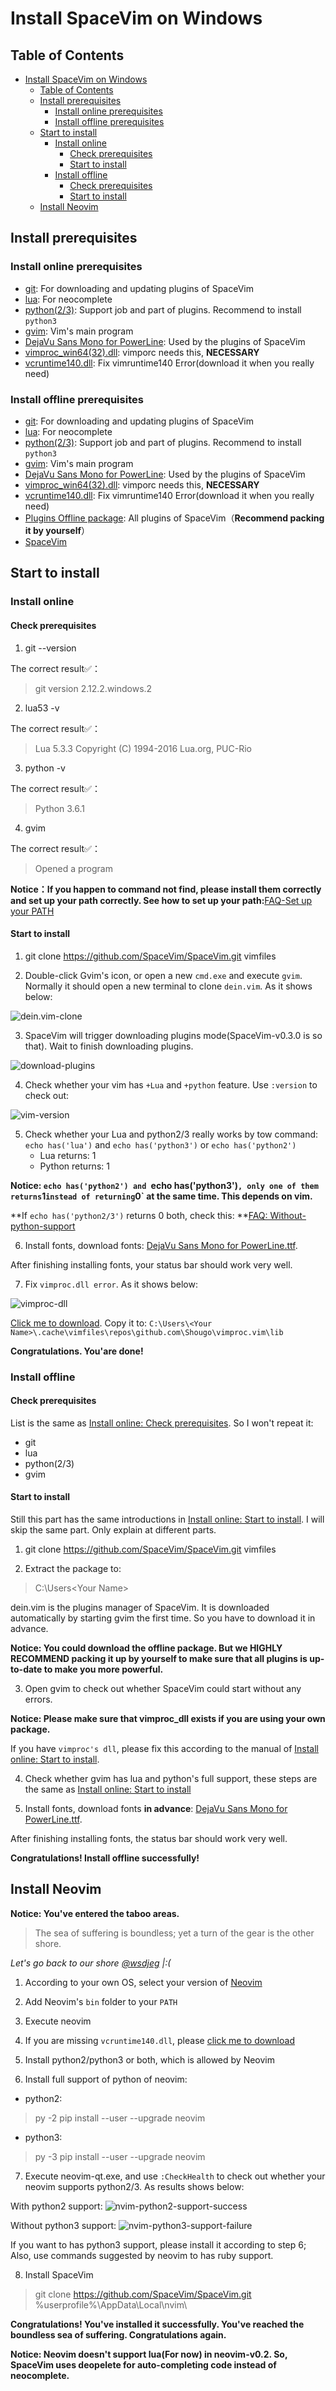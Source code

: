 # Install SpaceVim on Windows

## Table of Contents

   * [Install SpaceVim on Windows](#install-spacevim-on-windows)
      * [Table of Contents](#table-of-contents)
      * [Install prerequisites](#install-prerequisites)
         * [Install online prerequisites](#install-online-prerequisites)
         * [Install offline prerequisites](#install-offline-prerequisites)
      * [Start to install](#start-to-install)
         * [Install online](#install-online)
            * [Check prerequisites](#check-prerequisites)
            * [Start to install](#start-to-install-1)
         * [Install offline](#install-offline)
            * [Check prerequisites](#check-prerequisites-1)
            * [Start to install](#start-to-install-2)
      * [Install Neovim](#install-neovim)

## Install prerequisites

### Install online prerequisites

* [git][]: For downloading and updating plugins of SpaceVim
* [lua][]: For neocomplete
* [python(2/3)][]: Support job and part of plugins. Recommend to install `python3`
* [gvim][]: Vim's main program
* [DejaVu Sans Mono for PowerLine][font-download]: Used by the plugins of SpaceVim
* [vimproc_win64(32).dll][]: vimporc needs this, **NECESSARY**
* [vcruntime140.dll][]: Fix vimruntime140 Error(download it when you really need)

### Install offline prerequisites

* [git][]: For downloading and updating plugins of SpaceVim
* [lua][]: For neocomplete
* [python(2/3)][]: Support job and part of plugins. Recommend to install `python3`
* [gvim][]: Vim's main program
* [DejaVu Sans Mono for PowerLine][font-download]: Used by the plugins of SpaceVim
* [vimproc_win64(32).dll][]: vimporc needs this, **NECESSARY**
* [vcruntime140.dll][]: Fix vimruntime140 Error(download it when you really need)
* [Plugins Offline package][plugins-zip]: All plugins of SpaceVim（**Recommend packing it by yourself**）
* [SpaceVim][SpaceVim-download]

## Start to install

### Install online

#### Check prerequisites

1. git --version

The correct result✅：
> git version 2.12.2.windows.2

2. lua53 -v

The correct result✅：
> Lua 5.3.3 Copyright (C) 1994-2016 Lua.org, PUC-Rio

3. python -v

The correct result✅：
> Python 3.6.1

4. gvim

The correct result✅：
> Opened a program

**Notice：If you happen to command not find, please install them correctly and set up your path correctly. 
See how to set up your path:**[FAQ-Set up your PATH][set-up-your-path]

#### Start to install

1. git clone https://github.com/SpaceVim/SpaceVim.git vimfiles

2. Double-click Gvim's icon, or open a new `cmd.exe` and execute `gvim`. Normally it should open a new terminal to clone `dein.vim`. As it shows below:

![dein.vim-clone][clone-dein.vim]

3. SpaceVim will trigger downloading plugins mode(SpaceVim-v0.3.0 is so that). Wait to finish downloading plugins.

![download-plugins][download-plugin]

4. Check whether your vim has `+Lua` and `+python` feature. Use `:version` to check out:

![vim-version][vim-version-check]

5. Check whether your Lua and python2/3 really works by tow command: `echo has('lua')` and `echo has('python3')` or `echo has('python2')`
    * Lua returns: 1
    * Python returns: 1

**Notice: `echo has('python2') and `echo has('python3')` , only one of them returns `1` instead of returning `0` at the same time. This depends on vim.**

**If `echo has('python2/3')` returns 0 both, check this: **[FAQ: Without-python-support][without-python-support]

6. Install fonts, download fonts: [DejaVu Sans Mono for PowerLine.ttf][font-download]. 

After finishing installing fonts, your status bar should work very well.

7. Fix `vimproc.dll error`. As it shows below:

![vimproc-dll][vimproc_dll-error]

[Click me to download][vimproc_win64(32).dll]. Copy it to: `C:\Users\<Your Name>\.cache\vimfiles\repos\github.com\Shougo\vimproc.vim\lib`


**Congratulations. You'are done!**

### Install offline

#### Check prerequisites

List is the same as [Install online: Check prerequisites](#check-prerequisites). So I won't repeat it:

* git
* lua
* python(2/3)
* gvim

#### Start to install

Still this part has the same introductions in [Install online: Start to install](#start-to-install-1). I will skip the same part. Only explain at different parts.

1. git clone https://github.com/SpaceVim/SpaceVim.git vimfiles

2. Extract the package to:

> C:\Users\<Your Name>

dein.vim is the plugins manager of SpaceVim. It is downloaded automatically by starting gvim the first time. So you have to download it in advance.

**Notice: You could download the offline package. But we HIGHLY RECOMMEND packing it up by yourself to make sure that all plugins is up-to-date to make you more powerful.**

3. Open gvim to check out whether SpaceVim could start without any errors.

**Notice: Please make sure that vimproc_dll exists if you are using your own package.**

If you have `vimproc's dll`, please fix this according to the manual of [Install online: Start to install](#start-to-install-1).

4. Check whether gvim has lua and python's full support, these steps are the same as [Install online: Start to install](#start-to-install-1)

5. Install fonts, download fonts **in advance**: [DejaVu Sans Mono for PowerLine.ttf][font-download]. 

After finishing installing fonts, the status bar should work very well.

**Congratulations! Install offline successfully!**

## Install Neovim

**Notice: You've entered the taboo areas.**

> The sea of suffering is boundless; yet a turn of the gear is the other shore.

*Let's go back to our shore [@wsdjeg][wsdjeg] |:(*

1. According to your own OS, select your version of [Neovim][Neovim-download]

2. Add Neovim's `bin` folder to your `PATH`

3. Execute neovim

4. If you are missing `vcruntime140.dll`, please [click me to download][vcruntime140.dll]

5. Install python2/python3 or both, which is allowed by Neovim

6. Install full support of python of neovim:

* python2: 
> py -2 pip install --user --upgrade neovim

* python3:
> py -3 pip install --user --upgrade neovim

7. Execute neovim-qt.exe, and use `:CheckHealth` to check out whether your neovim supports python2/3. As results shows below:

With python2 support:
![nvim-python2-support-success][]

Without python3 support:
![nvim-python3-support-failure][]

If you want to has python3 support, please install it according to step 6; Also, use commands suggested by neovim to has ruby support.

8. Install SpaceVim

> git clone https://github.com/SpaceVim/SpaceVim.git %userprofile%\AppData\Local\nvim\


**Congratulations! You've installed it successfully. You've reached the boundless sea of suffering. Congratulations again.**

**Notice: Neovim doesn't support lua(For now) in neovim-v0.2. So, SpaceVim uses deopelete for auto-completing code instead of neocomplete.**

[git]: https://git-scm.com/download
[lua]: http://luabinaries.sourceforge.net/download.html
[python(2/3)]: https://www.python.org/downloads
[gvim]: https://github.com/vim/vim-win32-installer/releases
[vimproc_win64(32).dll]: https://github.com/Shougo/vimproc.vim/releases
[vcruntime140.dll]: https://www.dllme.com/dll/download/29939/vcruntime140.dll
[font-download]: https://github.com/wsdjeg/DotFiles/blob/master/fonts/DejaVu%20Sans%20Mono%20for%20Powerline.ttf
[Neovim-download]: https://github.com/neovim/neovim/wiki/Installing-Neovim#windows
[nvim-python2-support-success]: https://gist.github.com/Gabirel/b71a01cce86df216abd4fd0968864942/raw/5aff57c9397cd26dba23dd0d81b94fa9cf061b56/nvim-python2-support-success.PNG
[nvim-python3-support-failure]: https://gist.github.com/Gabirel/b71a01cce86df216abd4fd0968864942/raw/5aff57c9397cd26dba23dd0d81b94fa9cf061b56/nvim-python3-support-failure.PNG
[plugins-zip]: https://github.com/Gabirel/Hack-SpaceVim/releases
[SpaceVim-download]: https://github.com/SpaceVim/SpaceVim.git
[path-config]: https://gist.githubusercontent.com/Gabirel/b71a01cce86df216abd4fd0968864942/raw/08946a3643606420776fcc3fc4d43da6444806cc/path-config.PNG
[clone-dein.vim]: https://gist.githubusercontent.com/Gabirel/b71a01cce86df216abd4fd0968864942/raw/2ac0304f46db1c6470f8f4982296d08875de2894/clone-dein.vim.PNG
[download-plugin]: https://gist.github.com/Gabirel/b71a01cce86df216abd4fd0968864942/raw/a6de44e130d2c5ec1dec28601b8d952c8231f0a0/download-plugins.PNG
[vim-version-check]: https://gist.github.com/Gabirel/b71a01cce86df216abd4fd0968864942/raw/1711e0d2ca9e22d8e3b4942498b0a77f9b25dd2c/vim-version-check.PNG
[vimproc_dll-error]: https://gist.github.com/Gabirel/b71a01cce86df216abd4fd0968864942/raw/e7f27e84947f13bc9c91812881e47f2961162fc2/vimproc-dll-error.PNG
[spacevim-issue-tracker]: https://github.com/spacevim/spacevim/issues
[wsdjeg]: https://github.com/wsdjeg
[set-up-your-path]: ../FAQ.md#set-up-your-path
[without-python-support]: ../FAQ.md#without-python-support
